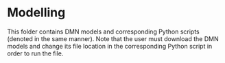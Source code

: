 # Modelling

This folder contains DMN models and corresponding Python scripts (denoted in the same manner). Note that the user must download the DMN models and change its file location in the corresponding Python script in order to run the file.
